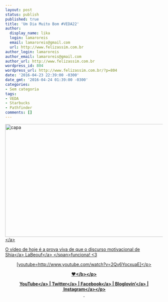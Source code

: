 ```yaml
---
layout: post
status: publish
published: true
title: 'Um Dia Muito Bom #VEDA22'
author:
  display_name: lika
  login: lamaroreis
  email: lamaroreis@gmail.com
  url: http://www.felizassim.com.br
author_login: lamaroreis
author_email: lamaroreis@gmail.com
author_url: http://www.felizassim.com.br
wordpress_id: 804
wordpress_url: http://www.felizassim.com.br/?p=804
date: '2016-04-23 22:39:00 -0300'
date_gmt: '2016-04-24 01:39:00 -0300'
categories:
- Sem categoria
tags:
- VEDA
- Starbucks
- Pathfinder
comments: []
---
```

<p><a href="http:&#47;&#47;www.felizassim.com.br&#47;wp-content&#47;uploads&#47;2016&#47;04&#47;capa22.jpg"><img class="aligncenter size-large wp-image-805" src="http:&#47;&#47;www.felizassim.com.br&#47;wp-content&#47;uploads&#47;2016&#47;04&#47;capa22-1024x576.jpg" alt="capa" width="640" height="360" &#47;><&#47;a></p>
<p>O v&iacute;deo de hoje &eacute; a prova viva de que o <a href="https:&#47;&#47;youtu.be&#47;ZXsQAXx_ao0" target="_blank">discurso motivacional de Shia<&#47;a><span id="eow-title" class="watch-title " dir="ltr" title="Shia LaBeouf "Just Do It" Motivational Speech (Original Video)"><a href="https:&#47;&#47;youtu.be&#47;ZXsQAXx_ao0" target="_blank">&nbsp;LaBeouf<&#47;a>&nbsp;<&#47;span>funciona! <3</p>
<p style="text-align: center;">[youtube=http:&#47;&#47;www.youtube.com&#47;watch?v=2Qv6YocxuaE]<&#47;p></p>
<p style="text-align: center;"><b>&hearts;<&#47;b><&#47;p></p>
<p style="text-align: center;"><a href="https:&#47;&#47;www.youtube.com&#47;channel&#47;UCTk3xkOSzWzf8Ba-wJN8jDA" target="_blank">YouTube<&#47;a> |&nbsp;<a href="https:&#47;&#47;twitter.com&#47;pocketlika" target="_blank">Twitter<&#47;a>&nbsp;|&nbsp;<a href="http:&#47;&#47;www.facebook.com&#47;blogfelizassim" target="_blank">Facebook<&#47;a>&nbsp;|&nbsp;<a href="https:&#47;&#47;www.bloglovin.com&#47;blogs&#47;feliz-assim-14224049" target="_blank">Bloglovin&rsquo;<&#47;a>&nbsp;|&nbsp;<a href="http:&#47;&#47;instagram.com&#47;pocketlika" target="_blank">Instagram<&#47;a><&#47;p><br />
&nbsp;</p>
